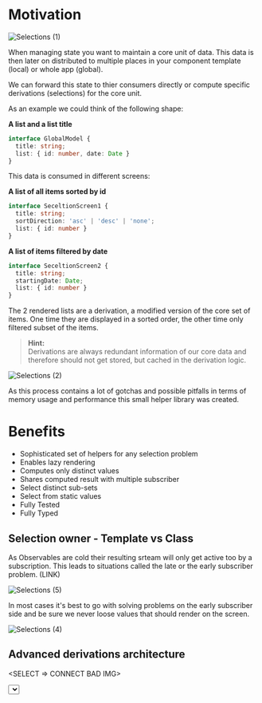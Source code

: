 # Motivation

![Selections (1)](https://user-images.githubusercontent.com/10064416/152422745-b3d8e094-d0f0-4810-b1b2-5f81fae25938.png)

When managing state you want to maintain a core unit of data. 
This data is then later on distributed to multiple places in your component template (local) or whole app (global). 

We can forward this state to thier consumers directly or compute specific derivations (selections) for the core unit.

As an example we could think of the following shape: 

**A list and a list title**
```typescript
interface GlobalModel {
  title: string;
  list: { id: number, date: Date }
}
```

This data is consumed in different screens:

**A list of all items sorted by id**
```typescript
interface SeceltionScreen1 {
  title: string;
  sortDirection: 'asc' | 'desc' | 'none';
  list: { id: number }
}
```

**A list of items filtered by date**
```typescript
interface SeceltionScreen2 {
  title: string;
  startingDate: Date;
  list: { id: number }
}
```

The 2 rendered lists are a derivation, a modified version of the core set of items.
One time they are displayed in a sorted order, the other time only filtered subset of the items.

> **Hint:**  
> Derivations are always redundant information of our core data and therefore should not get stored,
> but cached in the derivation logic.

![Selections (2)](https://user-images.githubusercontent.com/10064416/152422803-bfd07ab2-0a6f-4521-836e-b71677e11923.png)



As this process contains a lot of gotchas and possible pitfalls in terms of memory usage and performance this small helper library was created.

# Benefits

<Solutions IMG>

- Sophisticated set of helpers for any selection problem
- Enables lazy rendering
- Computes only distinct values
- Shares computed result with multiple subscriber
- Select distinct sub-sets
- Select from static values
- Fully Tested
- Fully Typed

## Selection owner - Template vs Class

As Observables are cold their resulting srteam will only get active too by a subscription.
This leads to situations called the late or the early subscriber problem. (LINK)

![Selections (5)](https://user-images.githubusercontent.com/10064416/152422955-cb89d198-1a69-450b-be84-29dd6c8c4fdb.png)


In most cases it's best to go with solving problems on the early subscriber side and be sure we never loose values that should render on the screen.

![Selections (4)](https://user-images.githubusercontent.com/10064416/152422883-0b5f6006-7929-4520-b0b2-79eb61e4eb08.png)



## Advanced derivations architecture

<SELECT => CONNECT BAD IMG>

<SELECT GOOD IMG>
